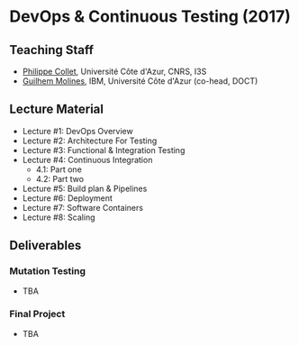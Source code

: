 # DevOps & Continuous Testing (2017)

## Teaching Staff

  * [Philippe Collet](collet@i3s.unice.fr), Université Côte d'Azur, CNRS, I3S
  * [Guilhem Molines](Guilhem.Molines@unice.fr), IBM, Université Côte d'Azur (co-head, DOCT)


## Lecture Material

  - Lecture #1: DevOps Overview
  - Lecture #2: Architecture For Testing
  - Lecture #3: Functional & Integration Testing
  - Lecture #4: Continuous Integration
    - 4.1: Part one
    - 4.2: Part two
  - Lecture #5: Build plan & Pipelines
  - Lecture #6: Deployment
  - Lecture #7: Software Containers
  - Lecture #8: Scaling

## Deliverables

### Mutation Testing

  - TBA

### Final Project

  - TBA